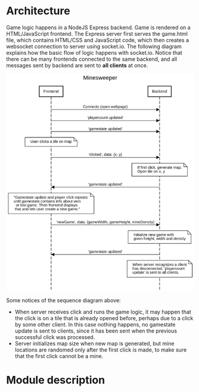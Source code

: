# Architecture

Game logic happens in a NodeJS Express backend. Game is rendered on a HTML/JavaScript frontend. The Express server first serves the game.html file, which contains HTML/CSS and JavaScript code, which then creates a websocket connection to server using socket.io. The following diagram explains how the basic flow of logic happens with socket.io. Notice that there can be many frontends connected to the same backend, and all messages sent by backend are sent to **all clients** at once.

![Sequence diagram of flow of logic between frontend and backend](sequencediagram.png)

Some notices of the sequence diagram above:
+ When server receives click and runs the game logic, it may happen that the click is on a tile that is already opened before, perhaps due to a click by some other client. In this case nothing happens, no gamestate update is sent to clients, since it has been sent when the previous successful click was processed.
+ Server initializes map size when new map is generated, but mine locations are randomed only after the first click is made, to make sure that the first click cannot be a mine.

# Module description

